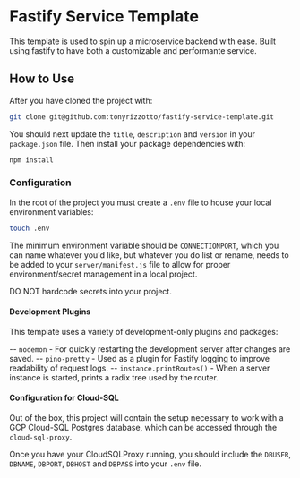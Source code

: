 # Fastify Service Template

This template is used to spin up a microservice backend with ease. Built using fastify to have both a customizable and performante service.

## How to Use

After you have cloned the project with:

```bash
git clone git@github.com:tonyrizzotto/fastify-service-template.git
```

You should next update the `title`, `description` and `version` in your `package.json` file. Then install your package dependencies with:

```bash
npm install
```

### Configuration

In the root of the project you must create a `.env` file to house your local environment variables:

```bash
touch .env
```

The minimum environment variable should be `CONNECTIONPORT`, which you can name whatever you'd like, but whatever you do list or rename, needs to be added to your `server/manifest.js` file to allow for proper environment/secret management in a local project.

DO NOT hardcode secrets into your project.

#### Development Plugins

This template uses a variety of development-only plugins and packages:

-- `nodemon` - For quickly restarting the development server after changes are saved.
-- `pino-pretty` - Used as a plugin for Fastify logging to improve readability of request logs.
-- `instance.printRoutes()` - When a server instance is started, prints a radix tree used by the router.

#### Configuration for Cloud-SQL

Out of the box, this project will contain the setup necessary to work with a GCP Cloud-SQL Postgres database, which can be accessed through the `cloud-sql-proxy`.

Once you have your CloudSQLProxy running, you should include the `DBUSER`, `DBNAME`, `DBPORT`, `DBHOST` and `DBPASS` into your `.env` file.
